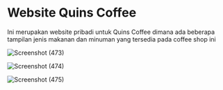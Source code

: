 <h1>Website Quins Coffee</h1>
<p>Ini merupakan website pribadi untuk Quins Coffee dimana ada beberapa tampilan jenis makanan dan minuman yang tersedia pada coffee shop ini</p>

![Screenshot (473)](https://github.com/IrfanHidayatulahP/UCP1_PDW_20220140142/assets/127075020/7b416632-cb9f-4563-b2ab-5b25b59f6843)

![Screenshot (474)](https://github.com/IrfanHidayatulahP/UCP1_PDW_20220140142/assets/127075020/35fa6fbc-d914-4382-a04c-3dea8027dbc2)

![Screenshot (475)](https://github.com/IrfanHidayatulahP/UCP1_PDW_20220140142/assets/127075020/5b0f300e-12e1-4807-a810-a534813962ee)
